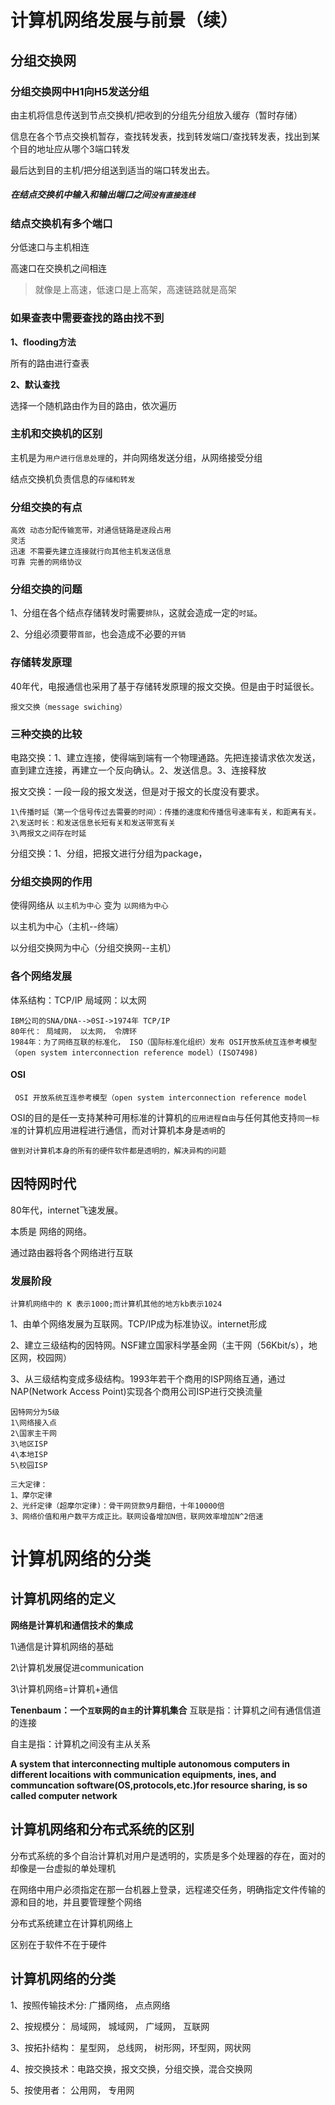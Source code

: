 # 计算机网络发展与前景（续）
## 分组交换网
### 分组交换网中H1向H5发送分组
由主机将信息传送到节点交换机/把收到的分组先分组放入缓存（暂时存储）

信息在各个节点交换机暂存，查找转发表，找到转发端口/查找转发表，找出到某个目的地址应从哪个3端口转发

最后达到目的主机/把分组送到适当的端口转发出去。

##### 在结点交换机中输入和输出端口之间`没有直接连线`

### 结点交换机有多个端口
分低速口与主机相连

高速口在交换机之间相连
>就像是上高速，低速口是上高架，高速链路就是高架

### 如果查表中需要查找的路由找不到
**1、flooding方法**

所有的路由进行查表

**2、默认查找**

选择一个随机路由作为目的路由，依次遍历

### 主机和交换机的区别
主机是为`用户进行信息处理`的，并向网络发送分组，从网络接受分组

结点交换机负责信息的`存储和转发`

### 分组交换的有点
```
高效 动态分配传输宽带，对通信链路是逐段占用
灵活 
迅速 不需要先建立连接就行向其他主机发送信息
可靠 完善的网络协议
```

### 分组交换的问题
1、分组在各个结点存储转发时需要`排队`，这就会造成一定的`时延`。

2、分组必须要带`首部`，也会造成不必要的`开销`

### 存储转发原理
40年代，电报通信也采用了基于存储转发原理的报文交换。但是由于时延很长。

`报文交换（message swiching）`

### 三种交换的比较
电路交换：1、建立连接，使得端到端有一个物理通路。先把连接请求依次发送，直到建立连接，再建立一个反向确认。2、发送信息。3、连接释放

报文交换：一段一段的报文发送，但是对于报文的长度没有要求。
```
1\传播时延（第一个信号传过去需要的时间）：传播的速度和传播信号速率有关，和距离有关。
2\发送时长：和发送信息长短有关和发送带宽有关
3\两报文之间存在时延
```
分组交换：1、分组，把报文进行分组为package，

### 分组交换网的作用
使得网络从 `以主机为中心` 变为 `以网络为中心`

以主机为中心（主机--终端）

以分组交换网为中心（分组交换网--主机）

### 各个网络发展
体系结构：TCP/IP 局域网：以太网
```
IBM公司的SNA/DNA-->0SI->1974年 TCP/IP
80年代： 局域网， 以太网， 令牌环
1984年：为了网络互联的标准化， ISO（国际标准化组织）发布 OSI开放系统互连参考模型（open system interconnection reference model）(ISO7498)
```
#### OSI
` OSI 开放系统互连参考模型（open system interconnection reference model`

OSI的目的是任一支持某种可用标准的计算机的`应用进程自由`与任何其他支持`同一标准`的计算机应用进程进行通信，而对计算机本身是`透明`的
```
做到对计算机本身的所有的硬件软件都是透明的，解决异构的问题
```
## 因特网时代
80年代，internet飞速发展。

本质是 网络的网络。

通过路由器将各个网络进行互联

### 发展阶段
`计算机网络中的 K 表示1000;而计算机其他的地方kb表示1024`

1、由单个网络发展为互联网。TCP/IP成为标准协议。internet形成

2、建立三级结构的因特网。NSF建立国家科学基金网（主干网（56Kbit/s），地区网，校园网）

3、从三级结构变成多级结构。1993年若干个商用的ISP网络互通，通过NAP(Network Access Point)实现各个商用公司ISP进行交换流量

```
因特网分为5级
1\网络接入点
2\国家主干网
3\地区ISP
4\本地ISP
5\校园ISP
```
```
三大定律：
1、摩尔定律
2、光纤定律（超摩尔定律)：骨干网贷款9月翻倍，十年10000倍
3、网络价值和用户数平方成正比。联网设备增加N倍，联网效率增加N^2倍速
```

# 计算机网络的分类
## 计算机网络的定义
**网络是计算机和通信技术的集成**

1\通信是计算机网络的基础

2\计算机发展促进communication

3\计算机网络=计算机+通信

**Tenenbaum：一个`互联`网的`自主`的计算机集合**
互联是指：计算机之间有通信信道的连接

自主是指：计算机之间没有主从关系

**A system that interconnecting multiple autonomous computers in different locaitions with communication equipments, ines, and communcation software(OS,protocols,etc.)for resource sharing, is so called computer network**

## 计算机网络和分布式系统的区别
分布式系统的多个自治计算机对用户是透明的，实质是多个处理器的存在，面对的却像是一台虚拟的单处理机

在网络中用户必须指定在那一台机器上登录，远程递交任务，明确指定文件传输的源和目的地，并且要管理整个网络

分布式系统建立在计算机网络上

区别在于软件不在于硬件

## 计算机网络的分类
1、按照传输技术分: 广播网络， 点点网络

2、按规模分： 局域网， 城域网， 广域网， 互联网

3、按拓扑结构： 星型网， 总线网， 树形网，环型网，网状网

4、按交换技术：电路交换，报文交换，分组交换，混合交换网

5、按使用者： 公用网， 专用网

